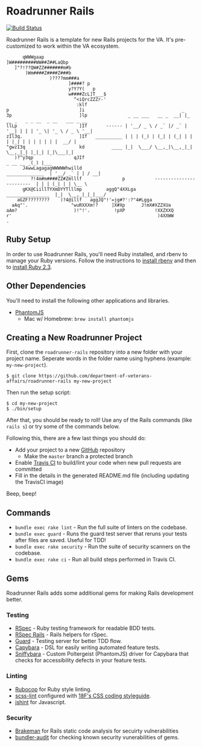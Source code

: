 # Roadrunner Rails
[![Build Status](https://travis-ci.org/department-of-veterans-affairs/roadrunner-rails.svg?branch=master)](https://travis-ci.org/department-of-veterans-affairs/roadrunner-rails)

Roadrunner Rails is a template for new Rails projects for the VA. It's pre-customized to work within the VA ecosystem.

```                               
      qWWWgaap                    
]W#########WW##Z##LaQbp           
   ]"?!??QW#ZZ#######m#b          
       )Wm####Z####Z###b          
                )????mm###a
                       ]####? p
                       y?Y?Y(   p
                       w####ZcL]T___$
                         ^<iQrcZZZr-'
                          :klf
p                          ]i                                    _
3p                         ]lp               _ __ ___   __ _  __| |_ __ _   _ _ __  _ __   ___ _ __
llLp                       ]If       ------ | '__/ _ \ / _` |/ _` | '__| | | | '_ \| '_ \ / _ \ '__|
zIl3q.                     ]If   __________ | | | (_) | (_| | (_| | |  | |_| | | | | | | |  __/ |
"gwzI3q                    kd          ____ |_|  \___/ \__,_|\__,_|_|   \__,_|_| |_|_| |_|\___|_|
   )?^y3qp               qJIf                                                     _ __ __ _(_) |___
      J4wwLagagagWWWWWhwilld                                     ______________  | '__/ _` | | / __|
         ?!4m#m####ZZ#Zmlllf               p           ------------------------  | | | (_| | | \__ \
      gKX@CiillTYXmDYYTlllmp         aggQ"4XXLga               ________________  |_|  \__,_|_|_|___/
    aGZF????????    )?4@illf   aggJQ"!'=jg#?':?"4#Lgga
  aAq"'.                "wuRXXXm!?     ]X#Xp      J!mX#XZZXUa
aAm?                     )!"!'.         !pXP           !XXZXXQ
r'                                                      )4XXWW
.
```

## Ruby Setup

In order to use Roadrunner Rails, you'll need Ruby installed, and rbenv to manage your Ruby versions.
Follow the instructions to [install rbenv](https://github.com/rbenv/rbenv#installation) and then to [install Ruby 2.3](https://github.com/rbenv/rbenv#installing-ruby-versions).

## Other Dependencies

You'll need to install the following other applications and libraries.

- [PhantomJS](http://phantomjs.org/)
    - Mac w/ Homebrew: `brew install phantomjs`

## Creating a New Roadrunner Project

First, clone the `roadrunner-rails` repository into a new folder with your project name.
Seperate words in the folder name using hyphens (example: `my-new-project`).

```
$ git clone https://github.com/department-of-veterans-affairs/roadrunner-rails my-new-project
```

Then run the setup script:

```
$ cd my-new-project
$ ./bin/setup
```
After that, you should be ready to roll! Use any of the Rails commands (like `rails s`) or try some of the commands below.

Following this, there are a few last things you should do:

- Add your project to a new [GitHub](http://github.com) repository
    - Make the `master` branch a protected branch
- Enable [Travis CI](https://travis-ci.org/) to build/lint your code when new pull requests are committed
- Fill in the details in the generated README.md file (including updating the TravisCI image)

Beep, beep!

## Commands
- `bundle exec rake lint` - Run the full suite of linters on the codebase.
- `bundle exec guard` - Runs the guard test server that reruns your tests after files are saved. Useful for TDD!
- `bundle exec rake security` - Run the suite of security scanners on the codebase.
- `bundle exec rake ci` - Run all build steps performed in Travis CI.

## Gems
Roadrunner Rails adds some additional gems for making Rails development better.

### Testing
- [RSpec](https://github.com/rspec/rspec) - Ruby testing framework for readable BDD tests.
- [RSpec Rails](https://github.com/rspec/rspec-rails) - Rails helpers for rSpec.
- [Guard](https://github.com/guard/guard) - Testing server for better TDD flow.
- [Capybara](https://github.com/jnicklas/capybara) - DSL for easily writing automated feature tests.
- [Sniffybara](https://github.com/department-of-veterans-affairs/sniffybara) - Custom Poltergeist (PhantomJS) driver for Capybara that checks for accessibility defects in your feature tests.

### Linting
- [Rubocop](https://github.com/bbatsov/rubocop) for Ruby style linting.
- [scss-lint](https://github.com/brigade/scss-lint) configured with [18F's CSS coding styleguide](https://pages.18f.gov/frontend/css-coding-styleguide/).
- [jshint](https://github.com/damian/jshint) for Javascript.

### Security
- [Brakeman](https://github.com/presidentbeef/brakeman) for Rails static code analysis for secuirty vulnerabilities
- [bundler-audit](https://github.com/rubysec/bundler-audit) for checking known security vunerabilities of gems.
